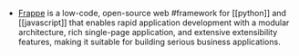 - [Frappe](https://frappeframework.com/) is a low-code, open-source web #framework for [[python]] and [[javascript]] that enables rapid application development with a modular architecture, rich single-page application, and extensive extensibility features, making it suitable for building serious business applications.